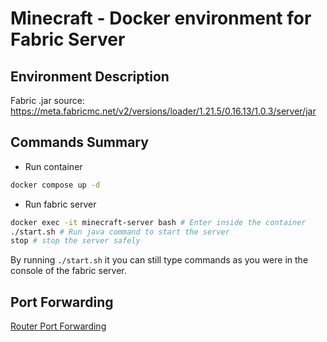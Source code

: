# Minecraft - Docker environment for Fabric Server

## Environment Description

Fabric .jar source: https://meta.fabricmc.net/v2/versions/loader/1.21.5/0.16.13/1.0.3/server/jar

## Commands Summary

- Run container

```bash
docker compose up -d
```

- Run fabric server

```bash
docker exec -it minecraft-server bash # Enter inside the container
./start.sh # Run java command to start the server
stop # stop the server safely
```

By running `./start.sh` it you can still type commands as you were in the console of the fabric server.

## Port Forwarding

[Router Port Forwarding](/docs/router-port-forwarding.png)
